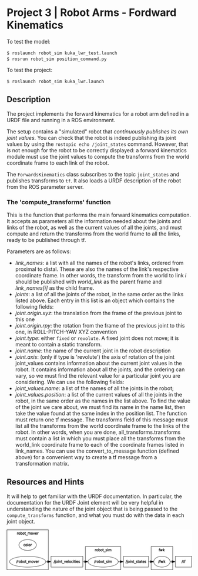 # Project 3 | Robot Arms - Fordward Kinematics

To test the model:
```
$ roslaunch robot_sim kuka_lwr_test.launch
$ rosrun robot_sim position_command.py
```

To test the project:
```
$ roslaunch robot_sim kuka_lwr.launch
```

## Description

The project implements the forward kinematics for a robot arm defined in a URDF file and running in a ROS environment.

The setup contains a "simulated" robot that _continuously publishes its own joint values_. You can check that the robot is indeed publishing its joint values by using the `rostopic echo /joint_states` command. However, that is not enough for the robot to be correctly displayed: a forward kinematics module must use the joint values to compute the transforms from the world coordinate frame to each link of the robot.

The `ForwardsKinematics` class subscribes to the topic `joint_states` and publishes transforms to `tf`. It also loads a URDF description of the robot from the ROS parameter server.

### The 'compute_transforms' function

This is the function that performs the main forward kinematics computation. It accepts as parameters all the information needed about the joints and links of the robot, as well as the current values of all the joints, and must compute and return the transforms from the world frame to all the links, ready to be published through tf.

Parameters are as follows:

- _link_names_: a list with all the names of the robot's links, ordered from proximal to distal. These are also the names of the link's respective coordinate frame. In other words, the transform from the world to link _i_ should be published with _world_link_ as the parent frame and _link_names[i]_ as the child frame.    
- _joints_: a list of all the joints of the robot, in the same order as the links listed above. Each entry in this list is an object which contains the following fields:
- _joint.origin.xyz_: the translation from the frame of the previous joint to this one
- _joint.origin.rpy_: the rotation from the frame of the previous joint to this one, in ROLL-PITCH-YAW XYZ convention
- _joint.type_: either `fixed` or `revolute`. A fixed joint does not move; it is meant to contain a static transform.
- _joint.name_: the name of the current joint in the robot description
- _joint.axis_: (only if type is 'revolute') the axis of rotation of the joint
joint_values contains information about the current joint values in the robot. It contains information about all the joints, and the ordering can vary, so we must find the relevant value  for a particular joint you are considering. We can use the following fields:
- _joint_values.name_: a list of the names of all the joints in the robot;
- _joint_values.position_: a list of the current values of all the joints in the robot, in the same order as the names in the list above. To find the value of the joint we care about, we must find its name in the name list, then take the value found at the same index in the position list.
The function must return one tf message. The transforms field of this message must list all the transforms from the world coordinate frame to the links of the robot. In other words, when you are done, all_transforms.transforms must contain a list in which you must place all the transforms from the world_link coordinate frame to each of the coordinate frames listed in link_names. You can use the convert_to_message function (defined above) for a convenient way to create a tf message from a transformation matrix.

## Resources and Hints

It will help to get familiar with  the URDF documentation. In particular, the documentation for the URDF Joint element will be very helpful in understanding the nature of the joint object that is being passed to the `compute_transforms` function, and what you must do with the data in each joint object.

![ROS Graph](../utils/kuka_lwr/resources/rosgraph.png)
